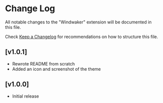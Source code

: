 # Change Log

All notable changes to the "Windwaker" extension will be documented in this file.

Check [Keep a Changelog](http://keepachangelog.com/) for recommendations on how to structure this file.

## [v1.0.1]

- Rewrote README from scratch
- Added an icon and screenshot of the theme

## [v1.0.0]

- Initial release
